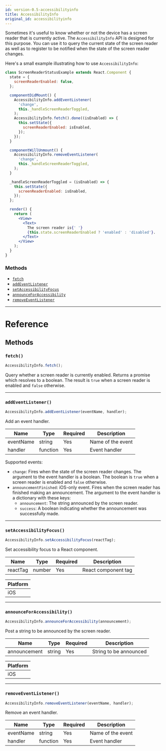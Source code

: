 ```yaml
---
id: version-0.5-accessibilityinfo
title: AccessibilityInfo
original_id: accessibilityinfo
---
```


Sometimes it's useful to know whether or not the device has a screen reader that is currently active. The `AccessibilityInfo` API is designed for this purpose. You can use it to query the current state of the screen reader as well as to register to be notified when the state of the screen reader changes.

Here's a small example illustrating how to use `AccessibilityInfo`:

```jsx
class ScreenReaderStatusExample extends React.Component {
  state = {
    screenReaderEnabled: false,
  };

  componentDidMount() {
    AccessibilityInfo.addEventListener(
      'change',
      this._handleScreenReaderToggled,
    );
    AccessibilityInfo.fetch().done((isEnabled) => {
      this.setState({
        screenReaderEnabled: isEnabled,
      });
    });
  }

  componentWillUnmount() {
    AccessibilityInfo.removeEventListener(
      'change',
      this._handleScreenReaderToggled,
    );
  }

  _handleScreenReaderToggled = (isEnabled) => {
    this.setState({
      screenReaderEnabled: isEnabled,
    });
  };

  render() {
    return (
      <View>
        <Text>
          The screen reader is{' '}
          {this.state.screenReaderEnabled ? 'enabled' : 'disabled'}.
        </Text>
      </View>
    );
  }
}
```

### Methods

- [`fetch`](accessibilityinfo.md#fetch)
- [`addEventListener`](accessibilityinfo.md#addeventlistener)
- [`setAccessibilityFocus`](accessibilityinfo.md#setaccessibilityfocus)
- [`announceForAccessibility`](accessibilityinfo.md#announceforaccessibility)
- [`removeEventListener`](accessibilityinfo.md#removeeventlistener)

---

# Reference

## Methods

### `fetch()`

```jsx
AccessibilityInfo.fetch();
```

Query whether a screen reader is currently enabled. Returns a promise which resolves to a boolean. The result is `true` when a screen reader is enabled and `false` otherwise.

---

### `addEventListener()`

```jsx
AccessibilityInfo.addEventListener(eventName, handler);
```

Add an event handler.

| Name      | Type     | Required | Description       |
| --------- | -------- | -------- | ----------------- |
| eventName | string   | Yes      | Name of the event |
| handler   | function | Yes      | Event handler     |

Supported events:

- `change`: Fires when the state of the screen reader changes. The argument to the event handler is a boolean. The boolean is `true` when a screen reader is enabled and `false` otherwise.
- `announcementFinished`: iOS-only event. Fires when the screen reader has finished making an announcement. The argument to the event handler is a dictionary with these keys:
  - `announcement`: The string announced by the screen reader.
  - `success`: A boolean indicating whether the announcement was successfully made.

---

### `setAccessibilityFocus()`

```jsx
AccessibilityInfo.setAccessibilityFocus(reactTag);
```

Set accessibility focus to a React component.

| Name     | Type   | Required | Description         |
| -------- | ------ | -------- | ------------------- |
| reactTag | number | Yes      | React component tag |

| Platform |
| -------- |
| iOS      |

---

### `announceForAccessibility()`

```jsx
AccessibilityInfo.announceForAccessibility(announcement);
```

Post a string to be announced by the screen reader.

| Name         | Type   | Required | Description            |
| ------------ | ------ | -------- | ---------------------- |
| announcement | string | Yes      | String to be announced |

| Platform |
| -------- |
| iOS      |

---

### `removeEventListener()`

```jsx
AccessibilityInfo.removeEventListener(eventName, handler);
```

Remove an event handler.

| Name      | Type     | Required | Description       |
| --------- | -------- | -------- | ----------------- |
| eventName | string   | Yes      | Name of the event |
| handler   | function | Yes      | Event handler     |
